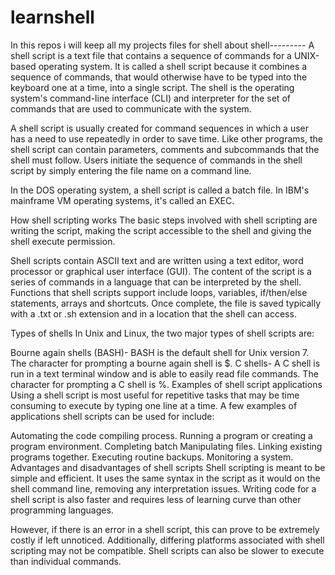 # learnshell
In this repos i will keep all my projects files for shell
about shell---------
A shell script is a text file that contains a sequence of commands for a UNIX-based operating system. It is called a shell script because it combines a sequence of commands, that would otherwise have to be typed into the keyboard one at a time, into a single script. The shell is the operating system's command-line interface (CLI) and interpreter for the set of commands that are used to communicate with the system.

A shell script is usually created for command sequences in which a user has a need to use repeatedly in order to save time. Like other programs, the shell script can contain parameters, comments and subcommands that the shell must follow. Users initiate the sequence of commands in the shell script by simply entering the file name on a command line.

In the DOS operating system, a shell script is called a batch file. In IBM's mainframe VM operating systems, it's called an EXEC.

How shell scripting works
The basic steps involved with shell scripting are writing the script, making the script accessible to the shell and giving the shell execute permission.

Shell scripts contain ASCII text and are written using a text editor, word processor or graphical user interface (GUI). The content of the script is a series of commands in a language that can be interpreted by the shell. Functions that shell scripts support include loops, variables, if/then/else statements, arrays and shortcuts. Once complete, the file is saved typically with a .txt or .sh extension and in a location that the shell can access.

Types of shells
In Unix and Linux, the two major types of shell scripts are:

Bourne again shells (BASH)- BASH is the default shell for Unix version 7. The character for prompting a bourne again shell is $.
C shells- A C shell is run in a text terminal window and is able to easily read file commands. The character for prompting a C shell is %.
Examples of shell script applications
Using a shell script is most useful for repetitive tasks that may be time consuming to execute by typing one line at a time. A few examples of applications shell scripts can be used for include:

Automating the code compiling process.
Running a program or creating a program environment.
Completing batch
Manipulating files.
Linking existing programs together.
Executing routine backups.
Monitoring a system.
Advantages and disadvantages of shell scripts
Shell scripting is meant to be simple and efficient. It uses the same syntax in the script as it would on the shell command line, removing any interpretation issues. Writing code for a shell script is also faster and requires less of learning curve than other programming languages.

However, if there is an error in a shell script, this can prove to be extremely costly if left unnoticed. Additionally, differing platforms associated with shell scripting may not be compatible. Shell scripts can also be slower to execute than individual commands.


